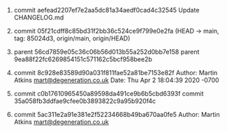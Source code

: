 1. commit aefead2207ef7e2aa5dc81a34aedf0cad4c32545
    Update CHANGELOG.md
    
2. commit 05f21cdff8c85bd31f2bb36c524ce9f799e0e2fa (HEAD -> main, tag: 85024d3, origin/main, origin/HEAD)

3. parent 56cd7859e05c36c06b56d013b55a252d0bb7e158
   parent 9ea88f22fc6269854151c571162c5bcf958bee2b

4. commit 8c928e83589d90a031f811fae52a81be7153e82f
   Author: Martin Atkins <mart@degeneration.co.uk>
   Date:   Thu Apr 2 18:04:39 2020 -0700

5. commit c0b17610965450a89598da491ce9b6b5cbd6393f
   commit 35a058fb3ddfae9cfee0b3893822c9a95b920f4c

6. commit 5ac311e2a91e381e2f52234668b49ba670aa0fe5
   Author: Martin Atkins <mart@degeneration.co.uk>
